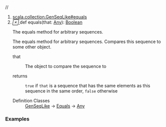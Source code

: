 //
<ol>
<li><a href="https://www.scala-lang.org/api/2.12.3/scala/collection/mutable/ArrayBuffer.html#equals(that:Any):Boolean">scala.collection.GenSeqLike#equals</a></li>
<li name="scala.collection.GenSeqLike#equals" visbl="pub" class="indented0 " data-isabs="false" fullcomment="yes" group="Ungrouped"> <a id="equals(that:Any):Boolean"></a><a id="equals(Any):Boolean"></a> <span class="permalink"> <a href="../../../scala/collection/mutable/ArrayBuffer.html#equals(that:Any):Boolean" title="Permalink"> <i class="material-icons"></i> </a> </span> <span class="modifier_kind"> <span class="modifier"></span> <span class="kind">def</span> </span> <span class="symbol"> <span class="name">equals</span><span class="params">(<span name="that">that: <a href="../../Any.html" class="extype" name="scala.Any">Any</a></span>)</span><span class="result">: <a href="../../Boolean.html" class="extype" name="scala.Boolean">Boolean</a></span> </span> <p class="shortcomment cmt">The equals method for arbitrary sequences.</p>
 <div class="fullcomment">
  <div class="comment cmt">
   <p>The equals method for arbitrary sequences. Compares this sequence to some other object.</p>
  </div>
  <dl class="paramcmts block">
   <dt class="param">
    that
   </dt>
   <dd class="cmt">
    <p>The object to compare the sequence to</p>
   </dd>
   <dt>
    returns
   </dt>
   <dd class="cmt">
    <p><code>true</code> if <code>that</code> is a sequence that has the same elements as this sequence in the same order, <code>false</code> otherwise</p>
   </dd>
  </dl>
  <dl class="attributes block"> 
   <dt>
    Definition Classes
   </dt>
   <dd>
    <a href="../GenSeqLike.html" class="extype" name="scala.collection.GenSeqLike">GenSeqLike</a> → 
    <a href="../../Equals.html" class="extype" name="scala.Equals">Equals</a> → 
    <a href="../../Any.html" class="extype" name="scala.Any">Any</a>
   </dd>
  </dl>
 </div> </li>
        </ol>


### Examples



